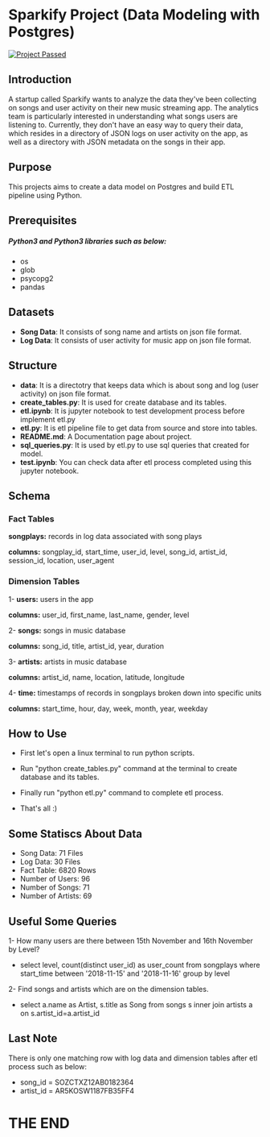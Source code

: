 # Sparkify Project (Data Modeling with Postgres)
[![Project Passed](https://img.shields.io/badge/project-passed-success.svg)](https://img.shields.io/badge/project-passed-success.svg)

## Introduction

A startup called Sparkify wants to analyze the data they've been collecting on songs and user activity on their new music streaming app. The analytics team is particularly interested in understanding what songs users are listening to. Currently, they don't have an easy way to query their data, which resides in a directory of JSON logs on user activity on the app, as well as a directory with JSON metadata on the songs in their app.

## Purpose

This projects aims to create a data model on Postgres and build ETL pipeline using Python.

## Prerequisites

##### Python3 and Python3 libraries such as below:
- os
- glob
- psycopg2
- pandas

## Datasets

- **Song Data**: It consists of song name and artists on json file format.
- **Log Data**: It consists of user activity for music app on json file format.

## Structure

- **data**: It is a directotry that keeps data which is about song and log (user activity) on json file format.
- **create_tables.py**: It is used for create database and its tables.
- **etl.ipynb**: It is jupyter notebook to test development process before implement etl.py
- **etl.py**: It is etl pipeline file to get data from source and store into tables.
- **README.md**: A Documentation page about project.
- **sql_queries.py**: It is used by etl.py to use sql queries that created for model.
- **test.ipynb**: You can check data after etl process completed using this jupyter notebook.

## Schema

### Fact Tables

**songplays:** records in log data associated with song plays

**columns:** songplay_id, start_time, user_id, level, song_id, artist_id, session_id, location, user_agent

### Dimension Tables

1- **users:** users in the app

**columns:** user_id, first_name, last_name, gender, level

2- **songs:** songs in music database

**columns:** song_id, title, artist_id, year, duration

3- **artists:** artists in music database

**columns:** artist_id, name, location, latitude, longitude

4- **time:** timestamps of records in songplays broken down into specific units

**columns:** start_time, hour, day, week, month, year, weekday

## How to Use

- First let's open a linux terminal to run python scripts.

- Run "python create_tables.py" command at the terminal to create database and its tables.

- Finally run "python etl.py" command to complete etl process.

- That's all :)

## Some Statiscs About Data

* Song Data: 71 Files
* Log Data: 30 Files
* Fact Table: 6820 Rows
* Number of Users: 96
* Number of Songs: 71
* Number of Artists: 69

## Useful Some Queries

1- How many users are there between 15th November and 16th November by Level?

* select level, count(distinct user_id) as user_count from songplays where start_time between '2018-11-15' and '2018-11-16' group by level

2- Find songs and artists which are on the dimension tables.

* select a.name as Artist, s.title as Song from songs s inner join artists a on s.artist_id=a.artist_id

## Last Note

There is only one matching row with log data and dimension tables after etl process such as below:
* song_id = SOZCTXZ12AB0182364
* artist_id = AR5KOSW1187FB35FF4

# THE END
